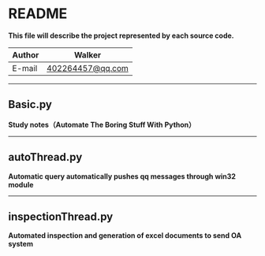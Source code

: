 README
==============
**This file will describe the project represented by each source code.**

	
|Author|Walker|
|---|---
|E-mail|402264457@qq.com
****
## Basic.py
**Study notes（Automate The Boring Stuff With Python）**
*****
## autoThread.py
**Automatic query automatically pushes qq messages through win32 module**
*****
## inspectionThread.py
**Automated inspection and generation of excel documents to send OA system**

